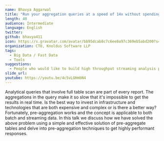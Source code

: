 ```yaml
---
name: Bhavya Aggarwal
title: "Run your aggregation queries at a speed of 14x without spending $$$"
length: 40
audience: Intermediate
language: English
twitter: 
github: bhavya411
icon: https://s.gravatar.com/avatar/bb95dcab8c7c6ee8a97c369eb5abd200?s=80
organization: CTO, Knoldus Software LLP
tags:
  - Big Data / Fast Data
  - Tools
suggestions:
  - People who would like to build high throughput streaming analysis pipelines.
slide_url:
youtube: https://youtu.be/4c5vLGHmbN4
---
```

Analytical queries that involve full table scan are part of every report. The aggregations in the query make it so slow that it's impossible to get the results in real time. Is the best way to invest in infrastructure and technologies that are both expensive and complex or is there a better way? Fortunately, pre-aggregation works and the concept is applicable to both batch and streaming data. In this talk we discuss how we have solved the above problem using a simple and effective solution of pre-aggregate tables and delve into pre-aggregation techniques to get highly performant responses.
